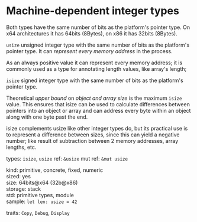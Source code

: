 # Machine-dependent integer types

Both types have the same number of bits as the platform's pointer type.
On x64 architectures it has 64bits (8Bytes), on x86 it has 32bits (8Bytes).

`usize`
unsigned integer type with the same number of bits as the platform's pointer type.
It can *represent every memory address* in the process.

As an always positive value it can represent every memory address; 
it is commonly used as a type for annotating length values, like array's length;


`isize`
signed integer type with the same number of bits as the platform's pointer type. 

Theoretical *upper bound* on *object and array size* is the maximum `isize` value.
This ensures that isize can be used to calculate differences between pointers 
into an object or array and can address every byte within an object along with 
one byte past the end.

isize complements usize like other integer types do, but its practical use is 
to represent a difference between sizes, since this can yield a negative number;
like result of subtraction between 2 memory addresses, array lengths, etc.


types: `isize`, `usize`
ref: `&usize`
mut ref: `&mut usize`


kind: primitive, concrete, fixed, numeric  
sized: yes  
size: 64bits@x64 (32b@x86)  
storage: stack  
std: primitive types, module  
sample: `let len: usize = 42`  


traits: `Copy`, `Debug`, `Display` 